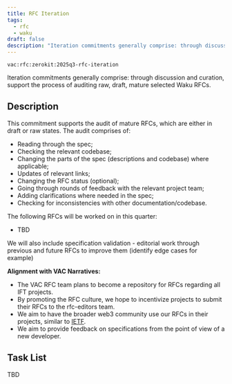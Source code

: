 ```yaml
---
title: RFC Iteration
tags:
  - rfc
  - waku
draft: false
description: "Iteration commitments generally comprise: through discussion and curation, support the process of auditing raw, draft, mature selected Zerokit RFCs."
---
```


`vac:rfc:zerokit:2025q3-rfc-iteration`

Iteration commitments generally comprise:
through discussion and curation,
support the process of auditing raw, draft, mature selected Waku RFCs.

## Description

This commitment supports the audit of mature RFCs, which are 
either in draft or raw states. The audit comprises of:
- Reading through the spec;
- Checking the relevant codebase;
- Changing the parts of the spec (descriptions and codebase) where applicable;
- Updates of relevant links;
- Changing the RFC status (optional);
- Going through rounds of feedback with the relevant project team;
- Adding clarifications where needed in the spec;
- Checking for inconsistencies with other documentation/codebase.

The following RFCs will be worked on in this quarter:
- TBD

We will also include specification validation - 
editorial work through previous and future RFCs to improve them
(identify edge cases for example)

**Alignment with VAC Narratives:**

- The VAC RFC team plans to become a repository
for RFCs regarding all IFT 
  projects.
- By promoting the RFC culture,
we hope to incentivize projects to submit their RFCs
to the rfc-editors team.
- We aim to have the broader web3 community use our RFCs
in their projects, similar to [IETF](https://www.ietf.org/).
- We aim to provide feedback on specifications
from the point of view of a new developer.

## Task List

TBD